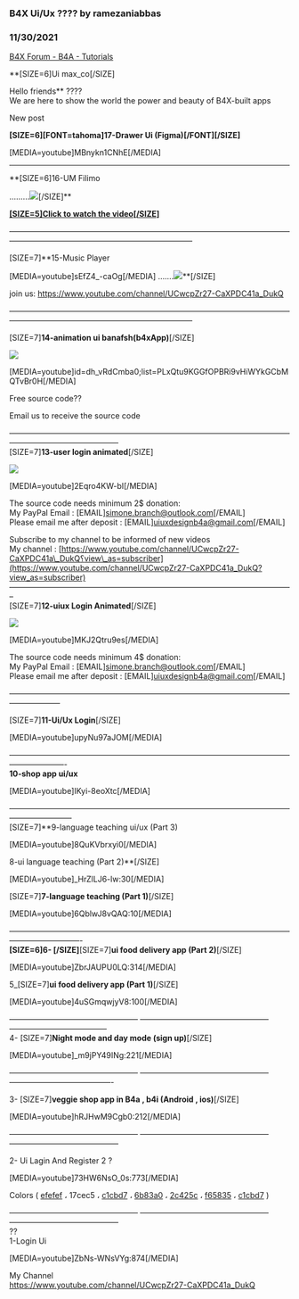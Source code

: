 ### B4X Ui/Ux ?‍??‍? by ramezaniabbas
### 11/30/2021
[B4X Forum - B4A - Tutorials](https://www.b4x.com/android/forum/threads/121043/)

**[SIZE=6]Ui max\_co[/SIZE]  
  
Hello friends** ?‍??‍?  
We are here to show the world the power and beauty of B4X-built apps  
  
New post  
  
**[SIZE=6][FONT=tahoma]17-Drawer Ui (Figma)[/FONT][/SIZE]**  
  
[MEDIA=youtube]MBnykn1CNhE[/MEDIA]  
  
- - - - - - - - - - - - - - - - - - - - - - - - - - - - - - - - - - - - - - - - - - - - - - - - - - - - - - - - - - - - - - - - - - - - - - - - - - - - - - - - - - - - - -  
  
**[SIZE=6]16-UM Filimo  
  
………[![](https://www.b4x.com/android/forum/attachments/111528)](https://www.youtube.com/channel/UCwcpZr27-CaXPDC41a_DukQ?sub_confirmation=1)[/SIZE]**  
  
[**[SIZE=5]Click to watch the video[/SIZE]**](https://www.youtube.com/channel/UCwcpZr27-CaXPDC41a_DukQ?sub_confirmation=1)  
  
  
———————————————————————————————————————————————————————————–  
  
[SIZE=7]**15-Music Player  
  
[MEDIA=youtube]sEfZ4\_-caOg[/MEDIA] …….![](https://www.b4x.com/android/forum/attachments/108589)**[/SIZE]  
  
  
join us: <https://www.youtube.com/channel/UCwcpZr27-CaXPDC41a_DukQ>  
  
  
———————————————————————————————————————————————————————————–  
  
[SIZE=7]**14-animation ui banafsh(b4xApp)**[/SIZE]  
  
![](https://www.b4x.com/android/forum/attachments/105410)  
  
  
  
[MEDIA=youtube]id=dh\_vRdCmba0;list=PLxQtu9KGGfOPBRi9vHiWYkGCbMQTvBr0H[/MEDIA]  
  
Free source code??  
  
Email us to receive the source code  
  
  
——————————————————————————————————————————————————  
[SIZE=7]**13-user login animated**[/SIZE]  
  
![](https://www.b4x.com/android/forum/attachments/102515)  
  
[MEDIA=youtube]2Eqro4KW-bI[/MEDIA]  
  
The source code needs minimum 2$ donation:  
My PayPal Email : [EMAIL]simone.branch@outlook.com[/EMAIL]  
Please email me after deposit : [EMAIL]uiuxdesignb4a@gmail.com[/EMAIL]  
  
Subscribe to my channel to be informed of new videos  
My channel : [https://www.youtube.com/channel/UCwcpZr27-CaXPDC41a\_DukQ؟view\_as=subscriber](https://www.youtube.com/channel/UCwcpZr27-CaXPDC41a_DukQ?view_as=subscriber)  
————————————————————————————————————–  
[SIZE=7]**12-uiux Login Animated**[/SIZE]  
  
![](https://www.b4x.com/android/forum/attachments/102046)  
  
  
[MEDIA=youtube]MKJ2Qtru9es[/MEDIA]  
  
The source code needs minimum 4$ donation:  
My PayPal Email : [EMAIL]simone.branch@outlook.com[/EMAIL]  
Please email me after deposit : [EMAIL]uiuxdesignb4a@gmail.com[/EMAIL]  
  
——————————————————————————————————————————–  
  
[SIZE=7]**11-Ui/Ux Login**[/SIZE]  
  
[MEDIA=youtube]upyNu97aJOM[/MEDIA]  
  
———————————————————————————————————————————-  
**10-shop app ui/ux**   
  
[MEDIA=youtube]IKyi-8eoXtc[/MEDIA]  
  
————————————————————————————————————————————  
[SIZE=7]**9-language teaching ui/ux (Part 3)  
  
[MEDIA=youtube]8QuKVbrxyi0[/MEDIA]  
  
8-ui language teaching (Part 2)**[/SIZE]  
  
[MEDIA=youtube]\_HrZlLJ6-lw:30[/MEDIA]  
  
  
[SIZE=7]**7-language teaching (Part 1)**[/SIZE]  
  
[MEDIA=youtube]6QblwJ8vQAQ:10[/MEDIA]  
  
—————————————————————————————————————————————-  
**[SIZE=6]6- [/SIZE]**[SIZE=7]**ui food delivery app (Part 2)**[/SIZE]  
  
[MEDIA=youtube]ZbrJAUPU0LQ:314[/MEDIA]  
  
5\_[SIZE=7]**ui food delivery app (Part 1)**[/SIZE]  
  
[MEDIA=youtube]4uSGmqwjyV8:100[/MEDIA]  
  
————————————————– ————————————————– ————————————–  
4- [SIZE=7]**Night mode and day mode (sign up)**[/SIZE]  
  
[MEDIA=youtube]\_m9jPY49INg:221[/MEDIA]  
  
————————————————– ————————————————– —————————————-  
  
3- [SIZE=7]**veggie shop app in B4a , b4i (Android , ios)**[/SIZE]  
  
  
[MEDIA=youtube]hRJHwM9Cgb0:212[/MEDIA]  
  
  
————————————————– ————————————————– ——————————————  
  
2- Ui Lagin And Register 2 ?  
  
[MEDIA=youtube]73HW6NsO\_0s:773[/MEDIA]  
  
Colors ( [efefef](https://www.youtube.com/results?search_query=%23efefef) ، 17cec5 ، [c1cbd7](https://www.youtube.com/results?search_query=%23c1cbd7) ، [6b83a0](https://www.youtube.com/results?search_query=%236b83a0) ، [2c425c](https://www.youtube.com/results?search_query=%232c425c) ، [f65835](https://www.youtube.com/results?search_query=%23f65835) ، [c1cbd7](https://www.youtube.com/results?search_query=%23c1cbd7) )  
  
————————————————– ————————————————– ——————————————  
??  
1-Login Ui  
  
[MEDIA=youtube]ZbNs-WNsVYg:874[/MEDIA]  
  
My Channel  
<https://www.youtube.com/channel/UCwcpZr27-CaXPDC41a_DukQ>